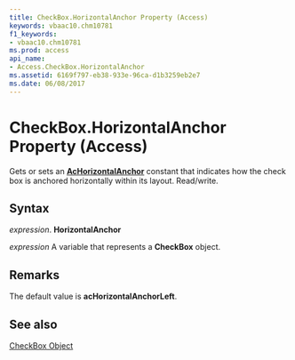 ```yaml
---
title: CheckBox.HorizontalAnchor Property (Access)
keywords: vbaac10.chm10781
f1_keywords:
- vbaac10.chm10781
ms.prod: access
api_name:
- Access.CheckBox.HorizontalAnchor
ms.assetid: 6169f797-eb38-933e-96ca-d1b3259eb2e7
ms.date: 06/08/2017
---
```



# CheckBox.HorizontalAnchor Property (Access)

Gets or sets an  **[AcHorizontalAnchor](Access.AcHorizontalAnchor.md)** constant that indicates how the check box is anchored horizontally within its layout. Read/write.


## Syntax

 _expression_. **HorizontalAnchor**

 _expression_ A variable that represents a **CheckBox** object.


## Remarks

The default value is  **acHorizontalAnchorLeft**.


## See also


[CheckBox Object](Access.CheckBox.md)

